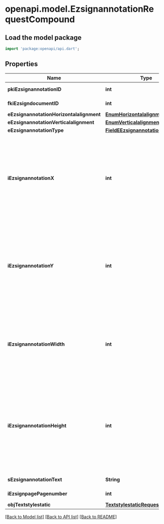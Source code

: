 # openapi.model.EzsignannotationRequestCompound

## Load the model package
```dart
import 'package:openapi/api.dart';
```

## Properties
Name | Type | Description | Notes
------------ | ------------- | ------------- | -------------
**pkiEzsignannotationID** | **int** | The unique ID of the Ezsignannotation | [optional] 
**fkiEzsigndocumentID** | **int** | The unique ID of the Ezsigndocument | 
**eEzsignannotationHorizontalalignment** | [**EnumHorizontalalignment**](EnumHorizontalalignment.md) |  | [optional] 
**eEzsignannotationVerticalalignment** | [**EnumVerticalalignment**](EnumVerticalalignment.md) |  | [optional] 
**eEzsignannotationType** | [**FieldEEzsignannotationType**](FieldEEzsignannotationType.md) |  | 
**iEzsignannotationX** | **int** | The X coordinate (Horizontal) where to put the Ezsignannotation on the page.  Coordinate is calculated at 100dpi (dot per inch). So for example, if you want to put the Ezsignannotation 2 inches from the left border of the page, you would use \"200\" for the X coordinate. | 
**iEzsignannotationY** | **int** | The Y coordinate (Vertical) where to put the Ezsignannotation on the page.  Coordinate is calculated at 100dpi (dot per inch). So for example, if you want to put the Ezsignannotation 3 inches from the top border of the page, you would use \"300\" for the Y coordinate. | 
**iEzsignannotationWidth** | **int** | The Width of the Ezsignannotation.  Width is calculated at 100dpi (dot per inch). So for example, if you want to have the width of the Ezsignannotation to be 3 inches, you would use \"300\" for the Width. | [optional] 
**iEzsignannotationHeight** | **int** | The Height of the Ezsignannotation.  Height is calculated at 100dpi (dot per inch). So for example, if you want to have the height of the Ezsignannotation to be 2 inches, you would use \"200\" for the Height.  This can only be set if eEzsignannotationType is **StrikethroughBlock** or **Text** | [optional] 
**sEzsignannotationText** | **String** | The Text of the Ezsignannotation | [optional] 
**iEzsignpagePagenumber** | **int** | The page number in the Ezsigndocument | 
**objTextstylestatic** | [**TextstylestaticRequestCompound**](TextstylestaticRequestCompound.md) |  | [optional] 

[[Back to Model list]](../README.md#documentation-for-models) [[Back to API list]](../README.md#documentation-for-api-endpoints) [[Back to README]](../README.md)


